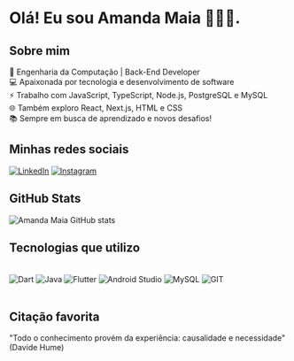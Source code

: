 # Olá! Eu sou Amanda Maia 👩🏾‍💻. 

## Sobre mim
🚀 Engenharia da Computação | Back-End Developer <br>
💻 Apaixonada por tecnologia e desenvolvimento de software <br>
⚡ Trabalho com JavaScript, TypeScript, Node.js, PostgreSQL e MySQL <br>
🌐 Também exploro React, Next.js, HTML e CSS <br>
📚 Sempre em busca de aprendizado e novos desafios! <br>

## Minhas redes sociais
[![LinkedIn](https://img.shields.io/badge/LinkedIn-0077B5?style=for-the-badge&logo=linkedin&logoColor=white)](https://www.linkedin.com/in/amanda-maia-580211290/)
[![Instagram](https://img.shields.io/badge/Instagram-E4405F?style=for-the-badge&logo=instagram&logoColor=white)](https://www.instagram.com/discoverflutter?igsh=MTM1d25uZWVsa3kzdw==)

## GitHub Stats
![Amanda Maia GitHub stats](https://github-readme-stats.vercel.app/api?username=AmandaMaiaSM&show_icons=true&theme=tokyonight)

## Tecnologias que utilizo
<div style="display: inline_block"><br/>
  <img align="center" alt="Dart" src="https://img.shields.io/badge/Dart-0175C2?style=for-the-badge&logo=dart&logoColor=white"/>
  <img align="center" alt="Java" src="https://img.shields.io/badge/Java-ED8B00?style=for-the-badge&logo=openjdk&logoColor=white"/>
  <img align="center" alt="Flutter" src="https://img.shields.io/badge/Flutter-02569B?style=for-the-badge&logo=flutter&logoColor=white"/>
  <img align="center" alt="Android Studio" src="https://img.shields.io/badge/Android_Studio-3DDC84?style=for-the-badge&logo=android-studio&logoColor=white"/>
  <img align="center" alt="MySQL" src="https://img.shields.io/badge/MySQL-00000F?style=for-the-badge&logo=mysql&logoColor=white"/>
  <img align="center" alt="GIT" src="https://img.shields.io/badge/GIT-E44C30?style=for-the-badge&logo=git&logoColor=white"/>
</div><br/>

## Citação favorita
"Todo o conhecimento provém da experiência: causalidade e necessidade" (Davide Hume)
